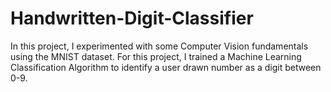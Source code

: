 # Handwritten-Digit-Classifier
In this project, I experimented with some Computer Vision fundamentals using the MNIST dataset. For this project, I trained a  Machine Learning Classification Algorithm to identify a user drawn number as a digit between 0-9.
